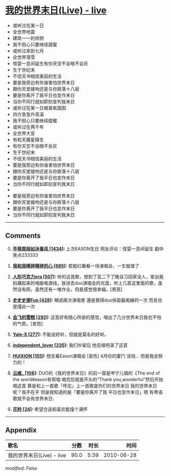 # [我的世界末日(Live) - live](https://music.163.com/song?id=64588)

* 或听过在某一日
* 全世界地震
* 建筑一一的倾侧
* 我不担心只要继续甜蜜
* 或听过来到七月
* 全世界落雪
* 怪婴一息间诞生有你天空不会暗不会灰
* 生于世纪末
* 不信天书相信美丽的生活
* 要是我旁边有你谁害怕世界末日
* 跟你天堂接吻还是与你跌落十八层
* 要是你离开了我平日也变作末日
* 当你不同行就如即刻宣判我末日
* 或听过在某一日被臭氧围困
* 四方急急升高温
* 我不担心只要继续甜蜜
* 或听过在两千年
* 全世界大变
* 有粒天魔星降生
* 有你天空不会暗不会灰
* 生于世纪末
* 不信天书相信美丽的生活
* 要是我旁边有你谁害怕世界末日
* 跟你天堂接吻还是与你跌落十八层
* 要是你离开了我平日也变作末日
* 当你不同行就如即刻宣判我末日
* 
* 要是我旁边有你谁害怕世界末日
* 跟你天堂接吻还是与你跌落十八层
* 要是你离开了我平日也变作末日
* 当你不同行就如即刻宣判我末日


---

## Comments
0. **[毕竟那段如沐春风 \[1434\]](https://music.163.com/#/user/home?id=51127233):** 上次EASON生日 网友评论：怪婴一息间诞生 戳中笑点233333

1. **[我和我稀碎稀碎的心 \[685\]](https://music.163.com/#/user/home?id=79792853):** 若能红磡看一场演唱会，一生就值了

2. **[人形巧克力era \[507\]](https://music.163.com/#/user/home?id=265846194):** 听的这首歌，想到了高二下了晚自习回家没人，拿出我妈藏起来的电脑电源线，放进去duo演唱会的光盘，听上几首这里面的歌，虽然没有网，虽然还有一堆作业，但是感觉很幸福。[男孩]

3. **[史史史提Fun \[428\]](https://music.163.com/#/user/home?id=1303738):** 睇過兩次演唱會 還是覺得duo係距最痴線的一次 而且也是僅此一次

4. **[会飞的雪糕 \[292\]](https://music.163.com/#/user/home?id=76186197):** 这首好有随心所欲的感觉，唱出了几分世界末日我也不怕的气势。[发怒]

5. **[Yale-X \[277\]](https://music.163.com/#/user/home?id=111730558):** 不能说好听，但就是莫名的好听。

6. **[independent_lover \[235\]](https://music.163.com/#/user/home?id=39944638):** 我们吵架后 他去唱吧录了这首

7. **[HUIXION \[155\]](https://music.163.com/#/user/home?id=38640766):**  想去看Eason演唱会 [哀伤] 4月份的厦门 没钱… 但是我会努力的！

8. **[云痕_ \[108\]](https://music.163.com/#/user/home?id=64429802):** DUO的《我的世界末日》的前一首是岑宁儿唱的《The end of the world》eason有帮唱 唱完后就是开头的“Thank you,wonderful”然后开始唱这首 算是和上一首歌「呼应」上一首歌是你们的世界末日 我的世界末日呢？我不在乎 但是我知道的是「要是你离开了我 平日也变作末日」嗯 有粤语歌就不会有世界末日.

9. **[花皊 \[24\]](https://music.163.com/#/user/home?id=322788453):** 希望合适和喜欢能撞个满怀



---

## Appendix

|歌名|分数|时长|时间|
|:---|:---:|---:|---:|
|我的世界末日(Live) - live|90.0|5:39|2010-06-28

*modified: False*
